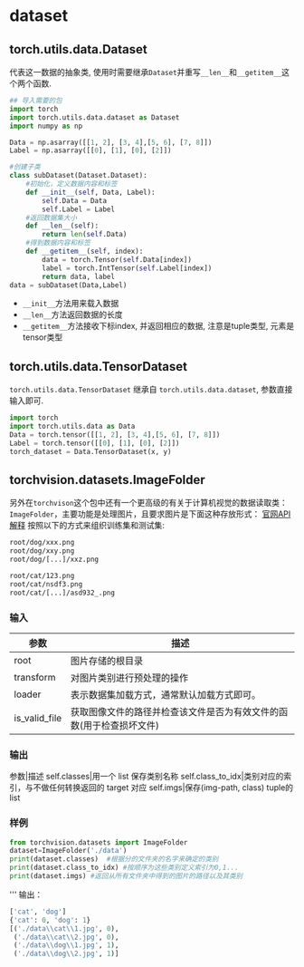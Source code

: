 # dataset




## torch.utils.data.Dataset
代表这一数据的抽象类, 使用时需要继承`Dataset`并重写`__len__`和`__getitem__`这个两个函数.

```python
## 导入需要的包
import torch
import torch.utils.data.dataset as Dataset
import numpy as np

Data = np.asarray([[1, 2], [3, 4],[5, 6], [7, 8]])
Label = np.asarray([[0], [1], [0], [2]])

#创建子类
class subDataset(Dataset.Dataset):
    #初始化，定义数据内容和标签
    def __init__(self, Data, Label):
        self.Data = Data
        self.Label = Label
    #返回数据集大小
    def __len__(self):
        return len(self.Data)
    #得到数据内容和标签
    def __getitem__(self, index):
        data = torch.Tensor(self.Data[index])
        label = torch.IntTensor(self.Label[index])
        return data, label
data = subDataset(Data,Label)
```

- `__init__`方法用来载入数据
- `__len__`方法返回数据的长度
- `__getitem__`方法接收下标index, 并返回相应的数据, 注意是tuple类型, 元素是tensor类型


## torch.utils.data.TensorDataset
`torch.utils.data.TensorDataset` 继承自 `torch.utils.data.dataset`, 参数直接输入即可.

```python
import torch
import torch.utils.data as Data
Data = torch.tensor([[1, 2], [3, 4],[5, 6], [7, 8]])
Label = torch.tensor([[0], [1], [0], [2]])
torch_dataset = Data.TensorDataset(x, y)
```

## torchvision.datasets.ImageFolder
另外在`torchvison`这个包中还有一个更高级的有关于计算机视觉的数据读取类：`ImageFolder`，主要功能是处理图片，且要求图片是下面这种存放形式：
[官网API解释](https://pytorch.org/vision/stable/datasets.html#torchvision.datasets.ImageFolder)
按照以下的方式来组织训练集和测试集:
```sh
root/dog/xxx.png
root/dog/xxy.png
root/dog/[...]/xxz.png

root/cat/123.png
root/cat/nsdf3.png
root/cat/[...]/asd932_.png
```

### 输入
参数|描述
--|--
root|图片存储的根目录
transform|对图片类别进行预处理的操作
loader|表示数据集加载方式，通常默认加载方式即可。
is_valid_file|获取图像文件的路径并检查该文件是否为有效文件的函数(用于检查损坏文件)

### 输出
参数|描述
self.classes|用一个 list 保存类别名称
self.class_to_idx|类别对应的索引，与不做任何转换返回的 target 对应
self.imgs|保存(img-path, class) tuple的 list

### 样例
```python
from torchvision.datasets import ImageFolder
dataset=ImageFolder('./data')
print(dataset.classes)  #根据分的文件夹的名字来确定的类别
print(dataset.class_to_idx) #按顺序为这些类别定义索引为0,1...
print(dataset.imgs) #返回从所有文件夹中得到的图片的路径以及其类别
```

'''
输出：
```python
['cat', 'dog']
{'cat': 0, 'dog': 1}
[('./data\\cat\\1.jpg', 0), 
 ('./data\\cat\\2.jpg', 0), 
 ('./data\\dog\\1.jpg', 1), 
 ('./data\\dog\\2.jpg', 1)]
```